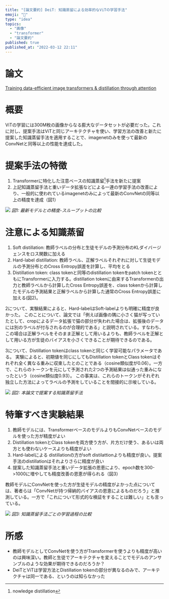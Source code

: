 ```yaml
---
title: "[論文要約] DeiT: 知識蒸留による効率的なViTの学習手法"
emoji: "🔖"
type: "idea"
topics:
  - "画像"
  - "transformer"
  - "論文要約"
published: true
published_at: "2022-03-12 22:11"
---
```


# 論文

[Training data-efficient image transformers & distillation through attention](https://arxiv.org/abs/2012.12877v2)

# 概要

ViTの学習には300M枚の画像からなる膨大なデータセットが必要だった。これに対し、提案手法はViTと同じアーキテクチャを使い、学習方法の改善と新たに提案した知識蒸留手法を適用することで、imagenetのみを使って最新のConvNetと同等以上の性能を達成した。

# 提案手法の特徴

1. Transformerに特化した注意ベースの知識蒸留[^1]手法を新たに提案
2. 上記知識蒸留手法と重いデータ拡張などによる一連の学習手法の改善により、一般的に使われているimagenetのみによって最新のConvNetの同等以上の精度を達成（図1）

![](https://storage.googleapis.com/zenn-user-upload/6aaf5a6b3cde-20220312.png)
*図1: 最新モデルとの精度-スループットの比較*

# 注意による知識蒸留

1. Soft distillation: 教師ラベルの分布と生徒モデルの予測分布のKLダイバージェンスをロス関数に加える
2. Hard-label distillation: 教師ラベル、正解ラベルそれぞれに対して生徒モデルの予測分布とのCross Entropy誤差を計算し、平均をとる
3. Distillation token: class tokenと同等のdistillation tokenをpatch tokenとともにTransformerに入力する。distillation tokenに由来するTransformerの出力と教師ラベルから計算したCross Entropy誤差を、class tokenから計算したモデルの予測結果と正解ラベルから計算した通常のCross Entropy誤差に加える(図2)。

2について、実験結果によると、Hard-labelはSoft-labelよりも明確に精度が良かった。
このことについて、論文では「例えば画像の隅に小さく猫が写っていたとして、cropによるデータ拡張で猫の部分が失われた場合は、拡張後のデータには別のラベルが付与されるのが合理的である」と説明されている。すなわち、この場合は正解ラベルをそのまま正解として用いるよりも、教師ラベルを正解として用いる方が生徒のバイアスを小さくできることが期待できるのである。

3について、Distillation tokenはclass tokenと同じく学習可能なパラメータである。
実験によると、初期値を同じにしてもDistillation tokenとClass tokenはそれぞれ全く異なる重みに収束したとのことである（cosine類似度が0.06）。一方で、これらのトークンを元にして予測された2つの予測結果は似通った重みになったという（cosine類似度0.93）。
この事実は、これらのトークンがそれぞれ独立した方法によってラベルの予測をしていることを間接的に示唆している。

![](https://storage.googleapis.com/zenn-user-upload/51b51e9f082f-20220312.png)
*図2: 本論文で提案する知識蒸留手法*

# 特筆すべき実験結果

1. 教師モデルには、TransformerベースのモデルよりもConvNetベースのモデルを使った方が精度がよい
2. Distillation tokenとClass tokenを両方使う方が、片方だけ使う、あるいは両方とも使わないケースよりも精度がよい
3. Hard-labelによる distillationの方がsoft distilattionよりも精度が良い。提案手法のdistillationはそれよりさらに精度が良い
4. 提案した知識蒸留手法と重いデータ拡張の恩恵により、epoch数を300->1000に増やしても精度改善の恩恵が得られる（図3）

教師モデルにConvNetを使った方が生徒モデルの精度がよかった点については、著者らは「ConvNetが持つ帰納的バイアスの恩恵によるものだろう」と推測している。一方で「これについて形式的な検証をすることは難しい」とも言っている。

![](https://storage.googleapis.com/zenn-user-upload/f3316425fec7-20220312.png)
*図3: 知識蒸留手法ごとの学習過程の比較*

# 所感

* 教師モデルとしてConvNetを使う方がTransformerを使うよりも精度が高いのは興味深い。教師と生徒でアーキテクチャを変えることでモデルのアンサンブルのような効果が期待できるのだろうか？
* DeiTとViTは学習方法とDistillation tokenの部分が異なるのみで、アーキテクチャは同一である、というのは知らなかった

[^1]: nowledge distillation